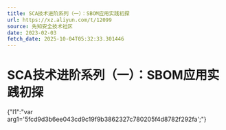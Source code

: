 ```yaml
---
title: SCA技术进阶系列（一）：SBOM应用实践初探
url: https://xz.aliyun.com/t/12099
source: 先知安全技术社区
date: 2023-02-03
fetch_date: 2025-10-04T05:32:33.301446
---
```


# SCA技术进阶系列（一）：SBOM应用实践初探

{"l1":"var arg1='5fcd9d3b6ee043cd9c19f9b3862327c780205f4d8782f292fa';"}